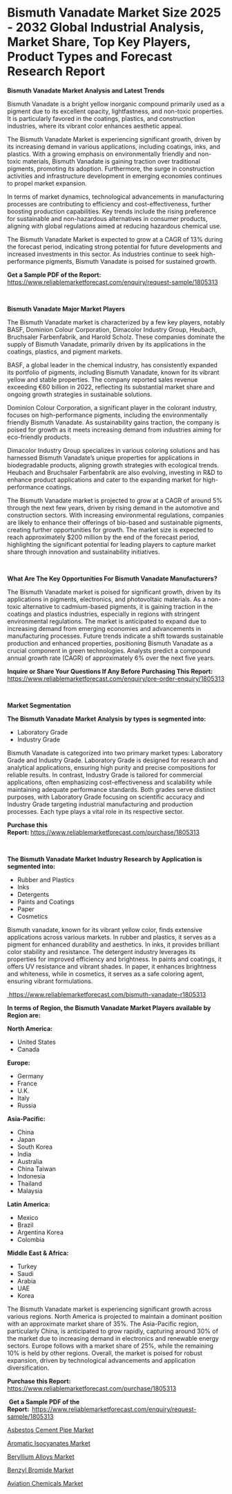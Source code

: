 <p><h1>Bismuth Vanadate Market Size 2025 - 2032 Global Industrial Analysis, Market Share, Top Key Players, Product Types and Forecast Research Report</h1></p><p><strong>Bismuth Vanadate Market Analysis and Latest Trends</strong></p>
<p><p>Bismuth Vanadate is a bright yellow inorganic compound primarily used as a pigment due to its excellent opacity, lightfastness, and non-toxic properties. It is particularly favored in the coatings, plastics, and construction industries, where its vibrant color enhances aesthetic appeal.</p><p>The Bismuth Vanadate Market is experiencing significant growth, driven by its increasing demand in various applications, including coatings, inks, and plastics. With a growing emphasis on environmentally friendly and non-toxic materials, Bismuth Vanadate is gaining traction over traditional pigments, promoting its adoption. Furthermore, the surge in construction activities and infrastructure development in emerging economies continues to propel market expansion.</p><p>In terms of market dynamics, technological advancements in manufacturing processes are contributing to efficiency and cost-effectiveness, further boosting production capabilities. Key trends include the rising preference for sustainable and non-hazardous alternatives in consumer products, aligning with global regulations aimed at reducing hazardous chemical use.</p><p>The Bismuth Vanadate Market is expected to grow at a CAGR of 13% during the forecast period, indicating strong potential for future developments and increased investments in this sector. As industries continue to seek high-performance pigments, Bismuth Vanadate is poised for sustained growth.</p></p>
<p><strong>Get a Sample PDF of the Report:&nbsp;</strong> <a href="https://www.reliablemarketforecast.com/enquiry/request-sample/1805313?utm_campaign=1998&utm_medium=2&utm_source=Github&utm_content=ia&utm_term=01042025&utm_id=bismuth-vanadate">https://www.reliablemarketforecast.com/enquiry/request-sample/1805313</a></p>
<p>&nbsp;</p>
<p><strong>Bismuth Vanadate Major Market Players</strong></p>
<p><p>The Bismuth Vanadate market is characterized by a few key players, notably BASF, Dominion Colour Corporation, Dimacolor Industry Group, Heubach, Bruchsaler Farbenfabrik, and Harold Scholz. These companies dominate the supply of Bismuth Vanadate, primarily driven by its applications in the coatings, plastics, and pigment markets.</p><p>BASF, a global leader in the chemical industry, has consistently expanded its portfolio of pigments, including Bismuth Vanadate, known for its vibrant yellow and stable properties. The company reported sales revenue exceeding €60 billion in 2022, reflecting its substantial market share and ongoing growth strategies in sustainable solutions.</p><p>Dominion Colour Corporation, a significant player in the colorant industry, focuses on high-performance pigments, including the environmentally friendly Bismuth Vanadate. As sustainability gains traction, the company is poised for growth as it meets increasing demand from industries aiming for eco-friendly products.</p><p>Dimacolor Industry Group specializes in various coloring solutions and has harnessed Bismuth Vanadate’s unique properties for applications in biodegradable products, aligning growth strategies with ecological trends. Heubach and Bruchsaler Farbenfabrik are also evolving, investing in R&D to enhance product applications and cater to the expanding market for high-performance coatings.</p><p>The Bismuth Vanadate market is projected to grow at a CAGR of around 5% through the next few years, driven by rising demand in the automotive and construction sectors. With increasing environmental regulations, companies are likely to enhance their offerings of bio-based and sustainable pigments, creating further opportunities for growth. The market size is expected to reach approximately $200 million by the end of the forecast period, highlighting the significant potential for leading players to capture market share through innovation and sustainability initiatives.</p></p>
<p>&nbsp;</p>
<p><strong>What Are The Key Opportunities For Bismuth Vanadate Manufacturers?</strong></p>
<p><p>The Bismuth Vanadate market is poised for significant growth, driven by its applications in pigments, electronics, and photovoltaic materials. As a non-toxic alternative to cadmium-based pigments, it is gaining traction in the coatings and plastics industries, especially in regions with stringent environmental regulations. The market is anticipated to expand due to increasing demand from emerging economies and advancements in manufacturing processes. Future trends indicate a shift towards sustainable production and enhanced properties, positioning Bismuth Vanadate as a crucial component in green technologies. Analysts predict a compound annual growth rate (CAGR) of approximately 6% over the next five years.</p></p>
<p><strong>Inquire or Share Your Questions If Any Before Purchasing This Report:</strong> <a href="https://www.reliablemarketforecast.com/enquiry/pre-order-enquiry/1805313?utm_campaign=1998&utm_medium=2&utm_source=Github&utm_content=ia&utm_term=01042025&utm_id=bismuth-vanadate">https://www.reliablemarketforecast.com/enquiry/pre-order-enquiry/1805313</a></p>
<p>&nbsp;</p>
<p><strong>Market Segmentation</strong></p>
<p><strong>The Bismuth Vanadate Market Analysis by types is segmented into:</strong></p>
<p><ul><li>Laboratory Grade</li><li>Industry Grade</li></ul></p>
<p><p>Bismuth Vanadate is categorized into two primary market types: Laboratory Grade and Industry Grade. Laboratory Grade is designed for research and analytical applications, ensuring high purity and precise compositions for reliable results. In contrast, Industry Grade is tailored for commercial applications, often emphasizing cost-effectiveness and scalability while maintaining adequate performance standards. Both grades serve distinct purposes, with Laboratory Grade focusing on scientific accuracy and Industry Grade targeting industrial manufacturing and production processes. Each type plays a vital role in its respective sector.</p></p>
<p><strong>Purchase this Report:&nbsp;</strong><a href="https://www.reliablemarketforecast.com/purchase/1805313?utm_campaign=1998&utm_medium=2&utm_source=Github&utm_content=ia&utm_term=01042025&utm_id=bismuth-vanadate">https://www.reliablemarketforecast.com/purchase/1805313</a></p>
<p>&nbsp;</p>
<p><strong>The Bismuth Vanadate Market Industry Research by Application is segmented into:</strong></p>
<p><ul><li>Rubber and Plastics</li><li>Inks</li><li>Detergents</li><li>Paints and Coatings</li><li>Paper</li><li>Cosmetics</li></ul></p>
<p><p>Bismuth vanadate, known for its vibrant yellow color, finds extensive applications across various markets. In rubber and plastics, it serves as a pigment for enhanced durability and aesthetics. In inks, it provides brilliant color stability and resistance. The detergent industry leverages its properties for improved efficiency and brightness. In paints and coatings, it offers UV resistance and vibrant shades. In paper, it enhances brightness and whiteness, while in cosmetics, it serves as a safe coloring agent, ensuring vibrant formulations.</p></p>
<p><a href="https://www.reliablemarketforecast.com/bismuth-vanadate-r1805313?utm_campaign=1998&utm_medium=2&utm_source=Github&utm_content=ia&utm_term=01042025&utm_id=bismuth-vanadate">&nbsp;https://www.reliablemarketforecast.com/bismuth-vanadate-r1805313</a></p>
<p><strong>In terms of Region, the Bismuth Vanadate Market Players available by Region are:</strong></p>
<p>
    <p> <strong> North America: </strong>
        <ul>
            <li>United States</li>
            <li>Canada</li>
        </ul>
        </p> 
    <p> <strong> Europe: </strong>
        <ul>
            <li>Germany</li>
            <li>France</li>
            <li>U.K.</li>
            <li>Italy</li>
            <li>Russia</li>
        </ul>
        </p> 
    <p> <strong> Asia-Pacific: </strong>
        <ul>
            <li>China</li>
            <li>Japan</li>
            <li>South Korea</li>
            <li>India</li>
            <li>Australia</li>
            <li>China Taiwan</li>
            <li>Indonesia</li>
            <li>Thailand</li>
            <li>Malaysia</li>
        </ul>
        </p> 
    <p> <strong> Latin America: </strong>
        <ul>
            <li>Mexico</li>
            <li>Brazil</li>
            <li>Argentina Korea</li>
            <li>Colombia</li>
        </ul>
        </p> 
    <p> <strong> Middle East & Africa: </strong>
        <ul>
            <li>Turkey</li>
            <li>Saudi</li>
            <li>Arabia</li>
            <li>UAE</li>
            <li>Korea</li>
        </ul>
    </p>
    </p>
<p><p>The Bismuth Vanadate market is experiencing significant growth across various regions. North America is projected to maintain a dominant position with an approximate market share of 35%. The Asia-Pacific region, particularly China, is anticipated to grow rapidly, capturing around 30% of the market due to increasing demand in electronics and renewable energy sectors. Europe follows with a market share of 25%, while the remaining 10% is held by other regions. Overall, the market is poised for robust expansion, driven by technological advancements and application diversification.</p></p>
<p><strong>Purchase this Report: </strong><a href="https://www.reliablemarketforecast.com/purchase/1805313?utm_campaign=1998&utm_medium=2&utm_source=Github&utm_content=ia&utm_term=01042025&utm_id=bismuth-vanadate">https://www.reliablemarketforecast.com/purchase/1805313</a></p>
<p>&nbsp;<strong>Get a Sample PDF of the Report:&nbsp;&nbsp;</strong><a href="https://www.reliablemarketforecast.com/enquiry/request-sample/1805313?utm_campaign=1998&utm_medium=2&utm_source=Github&utm_content=ia&utm_term=01042025&utm_id=bismuth-vanadate">https://www.reliablemarketforecast.com/enquiry/request-sample/1805313</a></p>
<p><strong></strong></p>
<p><p><a href="https://github.com/omduthkevork/Market-Research-Report-List-1/blob/main/asbestos-cement-pipe-market.md?utm_campaign=1998&utm_medium=2&utm_source=Github&utm_content=ia&utm_term=01042025&utm_id=bismuth-vanadate">Asbestos Cement Pipe Market</a></p><p><a href="https://github.com/mcveathuane2/Market-Research-Report-List-1/blob/main/aromatic-isocyanates-market.md?utm_campaign=1998&utm_medium=2&utm_source=Github&utm_content=ia&utm_term=01042025&utm_id=bismuth-vanadate">Aromatic Isocyanates Market</a></p><p><a href="https://github.com/mafuzakirju/Market-Research-Report-List-1/blob/main/beryllium-alloys-market.md?utm_campaign=1998&utm_medium=2&utm_source=Github&utm_content=ia&utm_term=01042025&utm_id=bismuth-vanadate">Beryllium Alloys Market</a></p><p><a href="https://github.com/cherrivacius/Market-Research-Report-List-1/blob/main/benzyl-bromide-market.md?utm_campaign=1998&utm_medium=2&utm_source=Github&utm_content=ia&utm_term=01042025&utm_id=bismuth-vanadate">Benzyl Bromide Market</a></p><p><a href="https://github.com/akramisabtu/Market-Research-Report-List-1/blob/main/aviation-chemicals-market.md?utm_campaign=1998&utm_medium=2&utm_source=Github&utm_content=ia&utm_term=01042025&utm_id=bismuth-vanadate">Aviation Chemicals Market</a></p></p>